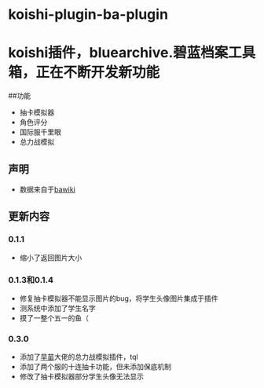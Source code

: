 # koishi-plugin-ba-plugin
# koishi插件，bluearchive.碧蓝档案工具箱，正在不断开发新功能


##功能
- 抽卡模拟器
- 角色评分
- 国际服千里眼
- 总力战模拟


## 声明
 - 数据来自于[bawiki](https://ba.gamekee.com/entry)

## 更新内容
### 0.1.1
  - 缩小了返回图片大小


### 0.1.3和0.1.4
  - 修复抽卡模拟器不能显示图片的bug，将学生头像图片集成于插件
  - 测系统中添加了学生名字
  - 摸了一整个五一的鱼（
  
### 0.3.0
  - 添加了[早苗](https://github.com/Sanaene)大佬的总力战模拟插件，tql
  - 添加了两个服的十连抽卡功能，但未添加保底机制
  - 修改了抽卡模拟器部分学生头像无法显示
